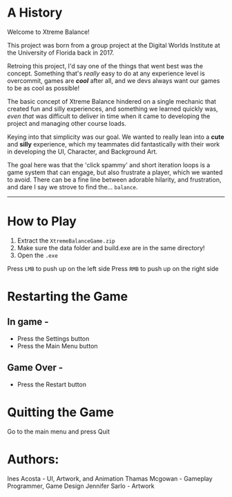 # A History
Welcome to Xtreme Balance!

This project was born from a group project at the Digital Worlds Institute at the University of Florida back in 2017.

Retroing this project, I'd say one of the things that went best was the concept. Something that's _really_ easy to do at any experience level is overcommit, games are ***cool*** after all, and we devs always want our games to be as cool as possible!

The basic concept of Xtreme Balance hindered on a single mechanic that created fun and silly experiences, and something we learned quickly was, _even that_ was difficult to deliver in time when it came to developing the project and managing other course loads.

Keying into that simplicity was our goal. We wanted to really lean into a **cute** and **silly** experience, which my teammates did fantastically with their work in developing the UI, Character, and Background Art.

The goal here was that the 'click spammy' and short iteration loops is a game system that can engage, but also frustrate a player, which we wanted to avoid. There can be a fine line between adorable hilarity, and frustration, and dare I say we strove to find the... `balance`.

---
# How to Play
1. Extract the `XtremeBalanceGame.zip`
2. Make sure the data folder and build.exe are in the same directory!
3. Open the `.exe`

Press `LMB` to push up on the left side
Press `RMB` to push up on the right side


# Restarting the Game
## In game - 
  - Press the Settings button
  - Press the Main Menu button

## Game Over - 
  - Press the Restart button

# Quitting the Game
Go to the main menu and press Quit

# Authors:
Ines Acosta - UI, Artwork, and Animation
Thamas Mcgowan - Gameplay Programmer, Game Design
Jennifer Sarlo - Artwork
